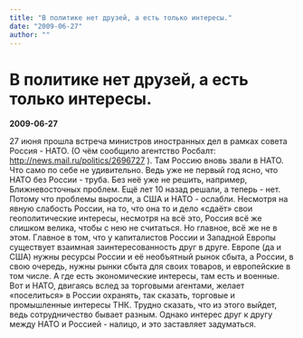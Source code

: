 ```yaml
---
title: "В политике нет друзей, а есть только интересы."
date: "2009-06-27"
author: ""
---
```


# В политике нет друзей, а есть только интересы.

**2009-06-27** 

27 июня прошла встреча министров иностранных дел в рамках совета Россия - НАТО. (О чём сообщило агентство Росбалт: http://news.mail.ru/politics/2696727 ). Там Россию вновь звали в НАТО. Что само по себе не удивительно. Ведь уже не первый год ясно, что НАТО без России - труба. Без неё уже не решить, например, Ближневосточных проблем. Ещё лет 10 назад решали, а теперь - нет. Потому что проблемы выросли, а США и НАТО - ослабли. Несмотря на явную слабость России, на то, что она то и дело «сдаёт» свои геополитические интересы, несмотря на всё это, Россия всё же слишком велика, чтобы с нею не считаться. Но главное, всё же не в этом. Главное в том, что у капиталистов России и Западной Европы существует взаимная заинтересованность друг в друге. Европе (да и США) нужны ресурсы России и её необъятный рынок сбыта, а России, в свою очередь, нужны рынки сбыта для своих товаров, и европейские в том числе. А где есть экономические интересы, там есть и военные. Вот и НАТО, двигаясь вслед за торговыми агентами, желает «поселиться» в России охранять, так сказать, торговые и промышленные интересы ТНК. Трудно сказать, что из этого выйдет, ведь сотрудничество бывает разным. Однако интерес друг к другу между НАТО и Россией - налицо, и это заставляет задуматься.